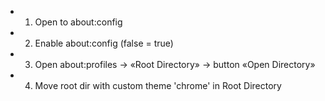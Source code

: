 - 1. Open to about:config
- 2. Enable about:config (false = true)
- 3. Open about:profiles → «Root Directory» → button «Open Directory»
- 4. Move root dir with custom theme 'chrome' in Root  Directory
